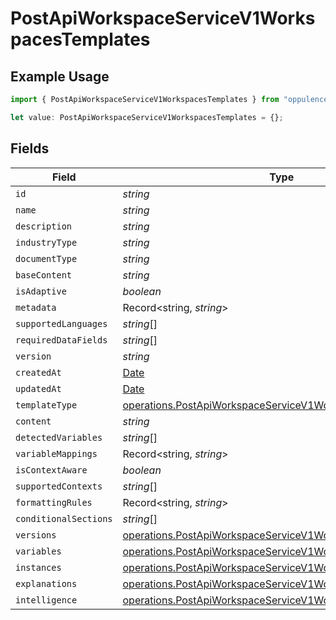 # PostApiWorkspaceServiceV1WorkspacesTemplates

## Example Usage

```typescript
import { PostApiWorkspaceServiceV1WorkspacesTemplates } from "oppulence-backend-sdk/models/operations";

let value: PostApiWorkspaceServiceV1WorkspacesTemplates = {};
```

## Fields

| Field                                                                                                                                      | Type                                                                                                                                       | Required                                                                                                                                   | Description                                                                                                                                |
| ------------------------------------------------------------------------------------------------------------------------------------------ | ------------------------------------------------------------------------------------------------------------------------------------------ | ------------------------------------------------------------------------------------------------------------------------------------------ | ------------------------------------------------------------------------------------------------------------------------------------------ |
| `id`                                                                                                                                       | *string*                                                                                                                                   | :heavy_minus_sign:                                                                                                                         | N/A                                                                                                                                        |
| `name`                                                                                                                                     | *string*                                                                                                                                   | :heavy_minus_sign:                                                                                                                         | N/A                                                                                                                                        |
| `description`                                                                                                                              | *string*                                                                                                                                   | :heavy_minus_sign:                                                                                                                         | N/A                                                                                                                                        |
| `industryType`                                                                                                                             | *string*                                                                                                                                   | :heavy_minus_sign:                                                                                                                         | N/A                                                                                                                                        |
| `documentType`                                                                                                                             | *string*                                                                                                                                   | :heavy_minus_sign:                                                                                                                         | N/A                                                                                                                                        |
| `baseContent`                                                                                                                              | *string*                                                                                                                                   | :heavy_minus_sign:                                                                                                                         | N/A                                                                                                                                        |
| `isAdaptive`                                                                                                                               | *boolean*                                                                                                                                  | :heavy_minus_sign:                                                                                                                         | N/A                                                                                                                                        |
| `metadata`                                                                                                                                 | Record<string, *string*>                                                                                                                   | :heavy_minus_sign:                                                                                                                         | N/A                                                                                                                                        |
| `supportedLanguages`                                                                                                                       | *string*[]                                                                                                                                 | :heavy_minus_sign:                                                                                                                         | N/A                                                                                                                                        |
| `requiredDataFields`                                                                                                                       | *string*[]                                                                                                                                 | :heavy_minus_sign:                                                                                                                         | N/A                                                                                                                                        |
| `version`                                                                                                                                  | *string*                                                                                                                                   | :heavy_minus_sign:                                                                                                                         | N/A                                                                                                                                        |
| `createdAt`                                                                                                                                | [Date](https://developer.mozilla.org/en-US/docs/Web/JavaScript/Reference/Global_Objects/Date)                                              | :heavy_minus_sign:                                                                                                                         | N/A                                                                                                                                        |
| `updatedAt`                                                                                                                                | [Date](https://developer.mozilla.org/en-US/docs/Web/JavaScript/Reference/Global_Objects/Date)                                              | :heavy_minus_sign:                                                                                                                         | N/A                                                                                                                                        |
| `templateType`                                                                                                                             | [operations.PostApiWorkspaceServiceV1WorkspacesTemplateType](../../models/operations/postapiworkspaceservicev1workspacestemplatetype.md)   | :heavy_minus_sign:                                                                                                                         | N/A                                                                                                                                        |
| `content`                                                                                                                                  | *string*                                                                                                                                   | :heavy_minus_sign:                                                                                                                         | N/A                                                                                                                                        |
| `detectedVariables`                                                                                                                        | *string*[]                                                                                                                                 | :heavy_minus_sign:                                                                                                                         | N/A                                                                                                                                        |
| `variableMappings`                                                                                                                         | Record<string, *string*>                                                                                                                   | :heavy_minus_sign:                                                                                                                         | N/A                                                                                                                                        |
| `isContextAware`                                                                                                                           | *boolean*                                                                                                                                  | :heavy_minus_sign:                                                                                                                         | N/A                                                                                                                                        |
| `supportedContexts`                                                                                                                        | *string*[]                                                                                                                                 | :heavy_minus_sign:                                                                                                                         | N/A                                                                                                                                        |
| `formattingRules`                                                                                                                          | Record<string, *string*>                                                                                                                   | :heavy_minus_sign:                                                                                                                         | N/A                                                                                                                                        |
| `conditionalSections`                                                                                                                      | *string*[]                                                                                                                                 | :heavy_minus_sign:                                                                                                                         | N/A                                                                                                                                        |
| `versions`                                                                                                                                 | [operations.PostApiWorkspaceServiceV1WorkspacesVersions](../../models/operations/postapiworkspaceservicev1workspacesversions.md)[]         | :heavy_minus_sign:                                                                                                                         | N/A                                                                                                                                        |
| `variables`                                                                                                                                | [operations.PostApiWorkspaceServiceV1WorkspacesVariables](../../models/operations/postapiworkspaceservicev1workspacesvariables.md)[]       | :heavy_minus_sign:                                                                                                                         | N/A                                                                                                                                        |
| `instances`                                                                                                                                | [operations.PostApiWorkspaceServiceV1WorkspacesInstances](../../models/operations/postapiworkspaceservicev1workspacesinstances.md)[]       | :heavy_minus_sign:                                                                                                                         | N/A                                                                                                                                        |
| `explanations`                                                                                                                             | [operations.PostApiWorkspaceServiceV1WorkspacesExplanations](../../models/operations/postapiworkspaceservicev1workspacesexplanations.md)[] | :heavy_minus_sign:                                                                                                                         | N/A                                                                                                                                        |
| `intelligence`                                                                                                                             | [operations.PostApiWorkspaceServiceV1WorkspacesIntelligence](../../models/operations/postapiworkspaceservicev1workspacesintelligence.md)[] | :heavy_minus_sign:                                                                                                                         | N/A                                                                                                                                        |
